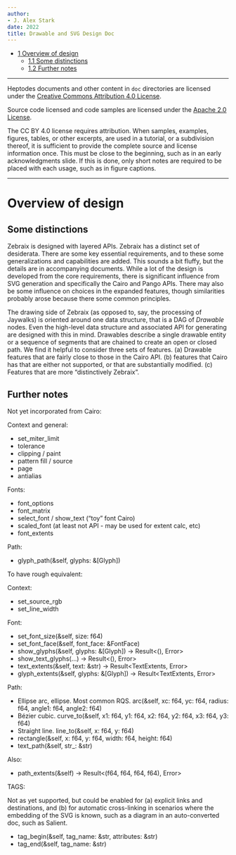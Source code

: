 ```yaml
---
author:
- J. Alex Stark
date: 2022
title: Drawable and SVG Design Doc
---
```


- [<span class="toc-section-number">1</span> Overview of
  design](#overview-of-design)
  - [<span class="toc-section-number">1.1</span> Some
    distinctions](#some-distinctions)
  - [<span class="toc-section-number">1.2</span> Further
    notes](#further-notes)

------------------------------------------------------------------------

Heptodes documents and other content in `doc` directories are licensed
under the [Creative Commons Attribution 4.0
License](CC%20BY%204.0%20license).

Source code licensed and code samples are licensed under the [Apache 2.0
License](https://www.apache.org/licenses/LICENSE-2.0).

The CC BY 4.0 license requires attribution. When samples, examples,
figures, tables, or other excerpts, are used in a tutorial, or a
subdivision thereof, it is sufficient to provide the complete source and
license information once. This must be close to the beginning, such as
in an early acknowledgments slide. If this is done, only short notes are
required to be placed with each usage, such as in figure captions.

------------------------------------------------------------------------

<!-- md-formatter off (Document metadata) -->
<!-- md-formatter on -->

# Overview of design

## Some distinctions

Zebraix is designed with layered APIs. Zebraix has a distinct set of
desiderata. There are some key essential requirements, and to these some
generalizations and capabilities are added. This sounds a bit fluffy,
but the details are in accompanying documents. While a lot of the design
is developed from the core requirements, there is significant influence
from SVG generation and specifically the Cairo and Pango APIs. There may
also be some influence on choices in the expanded features, though
similarities probably arose because there some common principles.

The drawing side of Zebraix (as opposed to, say, the processing of
Jaywalks) is oriented around one data structure, that is a DAG of
*Drawable* nodes. Even the high-level data structure and associated API
for generating are designed with this in mind. Drawables describe a
single drawable entity or a sequence of segments that are chained to
create an open or closed path. We find it helpful to consider three sets
of features. (a) Drawable features that are fairly close to those in the
Cairo API. (b) features that Cairo has that are either not supported, or
that are substantially modified. (c) Features that are more
“distinctively Zebraix”.

## Further notes

Not yet incorporated from Cairo:

Context and general:

- set_miter_limit
- tolerance
- clipping / paint
- pattern fill / source
- page
- antialias

Fonts:

- font_options
- font_matrix
- select_font / show_text (“toy” font Cairo)
- scaled_font (at least not API - may be used for extent calc, etc)
- font_extents

Path:

- glyph_path(&self, glyphs: &\[Glyph\])

To have rough equivalent:

Context:

- set_source_rgb
- set_line_width

Font:

- set_font_size(&self, size: f64)
- set_font_face(&self, font_face: &FontFace)
- show_glyphs(&self, glyphs: &\[Glyph\]) -\> Result\<(), Error\>
- show_text_glyphs(…) -\> Result\<(), Error\>
- text_extents(&self, text: &str) -\> Result\<TextExtents, Error\>
- glyph_extents(&self, glyphs: &\[Glyph\]) -\> Result\<TextExtents,
  Error\>

Path:

- Ellipse arc, ellipse. Most common RQS. arc(&self, xc: f64, yc: f64,
  radius: f64, angle1: f64, angle2: f64)
- Bézier cubic. curve_to(&self, x1: f64, y1: f64, x2: f64, y2: f64, x3:
  f64, y3: f64)
- Straight line. line_to(&self, x: f64, y: f64)
- rectangle(&self, x: f64, y: f64, width: f64, height: f64)
- text_path(&self, str\_: &str)

Also:

- path_extents(&self) -\> Result\<(f64, f64, f64, f64), Error\>

TAGS:

Not as yet supported, but could be enabled for (a) explicit links and
destinations, and (b) for automatic cross-linking in scenarios where the
embedding of the SVG is known, such as a diagram in an auto-converted
doc, such as Salient.

- tag_begin(&self, tag_name: &str, attributes: &str)
- tag_end(&self, tag_name: &str)
